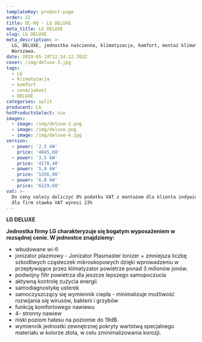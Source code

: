 ```yaml
---
templateKey: product-page
order: 22
title: DC-RQ - LG DELUXE
meta_title: LG DELUXE
slug: LG DELUXE
meta_description: >-
  LG, DELUXE, jednostka naścienna, klimatyzacja, komfort, montaż klimatyzacji
  Warszawa.
date: 2019-05-19T12:14:12.702Z
cover: /img/deluxe-3.jpg
tags:
  - LG
  - klimatyzacja
  - komfort
  - cena/jakość
  - DELUXE
categories: split
producent: LG
hotProductsSelect: nie
images:
  - image: /img/deluxe-2.png
  - image: /img/deluxe.png
  - image: /img/deluxe-4.jpg
version:
  - power: '2,5 kW'
    price: '4045,60'
  - power: '3,5 kW'
    price: '4170,40'
  - power: '5,0 kW'
    price: '5356,00'
  - power: '6,0 kW'
    price: '6229,60'
vat: >-
  Do ceny należy doliczyć 8% podatku VAT z montażem dla klienta indywidualnego,
  dla firm stawka VAT wynosi 23%
---
```

**LG DELUXE**

**Jednostka firmy LG charakteryzuje się bogatym wyposażeniem w rozsądnej cenie. W jednostce znajdziemy:**

* wbudowane wi-fi
* jonizator plazmowy - Jonizator Plasmaster Ionizer + zmniejsza liczbę szkodliwych cząsteczek mikroskopowych dzięki wprowadzeniu w przepływające
  przez klimatyzator powietrze ponad 3 milionów jonów.
* podwójny filtr powietrza dla jeszcze lepszego samopoczucia
* aktywną kontrolę zużycia energii
* samodiagnostykę usterek
* samoczyszczący się wymiennik ciepła - minimalizuje możliwość rozwijania się wirusów, bakterii i grzybów
* funkcję komfortowego nawiewu
* 4- stronny nawiew
* niski poziom hałasu na poziomie do 19dB.
* wymiennik jednostki zewnętrznej pokryty wartstwą specjalnego materiału w kolorze złota, w celu zminimalizowania korozji.
